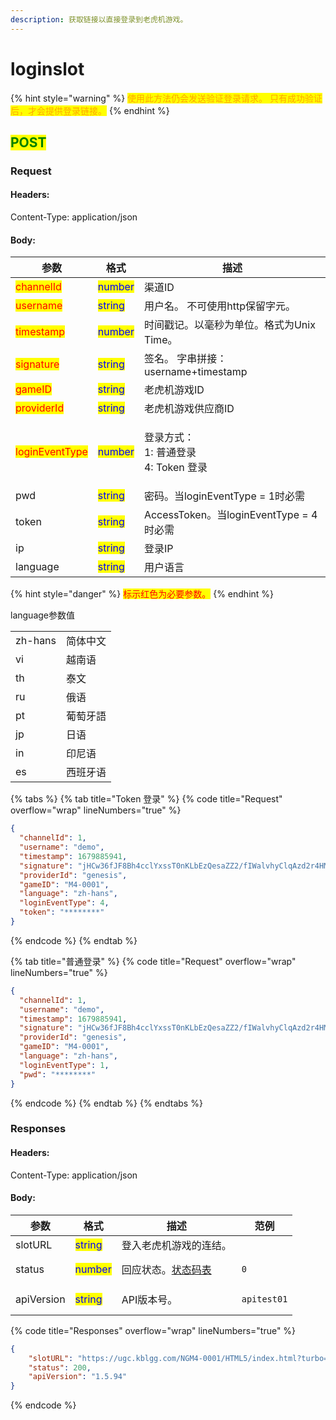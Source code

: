 ```yaml
---
description: 获取链接以直接登录到老虎机游戏。
---
```


# loginslot

{% hint style="warning" %}
<mark style="color:orange;">使用此方法仍会发送验证登录请求。 只有成功验证后，才会提供登录链接。</mark>
{% endhint %}

## <mark style="color:green;">POST</mark>

### **Request**

#### Headers:

Content-Type: application/json

#### Body:

| 参数                                             | 格式                                      | 描述                                     |
| ---------------------------------------------- | --------------------------------------- | -------------------------------------- |
| <mark style="color:red;">channelId</mark>      | <mark style="color:blue;">number</mark> | 渠道ID                                   |
| <mark style="color:red;">username</mark>       | <mark style="color:blue;">string</mark> | 用户名。 不可使用http保留字元。                     |
| <mark style="color:red;">timestamp</mark>      | <mark style="color:blue;">number</mark> | 时间戳记。以毫秒为单位。格式为Unix Time。              |
| <mark style="color:red;">signature</mark>      | <mark style="color:blue;">string</mark> | 签名。 字串拼接：username+timestamp            |
| <mark style="color:red;">gameID</mark>         | <mark style="color:blue;">string</mark> | 老虎机游戏ID                                |
| <mark style="color:red;">providerId</mark>     | <mark style="color:blue;">string</mark> | 老虎机游戏供应商ID                             |
| <mark style="color:red;">loginEventType</mark> | <mark style="color:blue;">number</mark> | <p>登录方式：<br>1: 普通登录<br>4: Token 登录</p> |
| pwd                                            | <mark style="color:blue;">string</mark> | 密码。当loginEventType = 1时必需              |
| token                                          | <mark style="color:blue;">string</mark> | AccessToken。当loginEventType = 4时必需     |
| ip                                             | <mark style="color:blue;">string</mark> | 登录IP                                   |
| language                                       | <mark style="color:blue;">string</mark> | 用户语言                                   |

{% hint style="danger" %}
<mark style="color:red;">标示红色为必要参数。</mark>
{% endhint %}

language参数值

|         |      |
| ------- | ---- |
| zh-hans | 简体中文 |
| vi      | 越南语  |
| th      | 泰文   |
| ru      | 俄语   |
| pt      | 葡萄牙語 |
| jp      | 日语   |
| in      | 印尼语  |
| es      | 西班牙语 |

{% tabs %}
{% tab title="Token 登录" %}
{% code title="Request" overflow="wrap" lineNumbers="true" %}
```json
{
  "channelId": 1,
  "username": "demo",
  "timestamp": 1679885941,
  "signature": "jHCw36fJF8Bh4cclYxssT0nKLbEzQesaZZ2/fIWalvhyClqAzd2r4HM9CX9ORag/Cw+CS8I19mhkYjDDtHVM2A==",
  "providerId": "genesis",
  "gameID": "M4-0001",
  "language": "zh-hans",
  "loginEventType": 4,
  "token": "********"
}
```
{% endcode %}
{% endtab %}

{% tab title="普通登录" %}
{% code title="Request" overflow="wrap" lineNumbers="true" %}
```json
{
  "channelId": 1,
  "username": "demo",
  "timestamp": 1679885941,
  "signature": "jHCw36fJF8Bh4cclYxssT0nKLbEzQesaZZ2/fIWalvhyClqAzd2r4HM9CX9ORag/Cw+CS8I19mhkYjDDtHVM2A==",
  "providerId": "genesis",
  "gameID": "M4-0001",
  "language": "zh-hans",
  "loginEventType": 1,
  "pwd": "********"
}
```
{% endcode %}
{% endtab %}
{% endtabs %}

### **Responses**

#### Headers:

Content-Type: application/json

#### Body:

<table><thead><tr><th>参数</th><th>格式</th><th>描述</th><th data-hidden>范例</th></tr></thead><tbody><tr><td>slotURL</td><td><mark style="color:blue;">string</mark></td><td>登入老虎机游戏的连结。</td><td></td></tr><tr><td>status</td><td><mark style="color:blue;">number</mark></td><td>回应状态。<a href="../../ebet-zhuang-tai-ma.md#ebet-xiang-ying-de-zhuang-tai-dai-ma">状态码表</a></td><td><pre><code>0
</code></pre></td></tr><tr><td>apiVersion</td><td><mark style="color:blue;">string</mark></td><td>API版本号。</td><td><pre><code>apitest01
</code></pre></td></tr></tbody></table>

{% code title="Responses" overflow="wrap" lineNumbers="true" %}
```json
{
    "slotURL": "https://ugc.kblgg.com/NGM4-0001/HTML5/index.html?turbo=true&mode=real&partner=964dc891-31c1-4579-8628-77ee21c35809&session=322dbbf66403a7e4e947f2e6ebfff110-88915679&language=zh-hant&gs=nurgs-RMX&partnerCode=EbetCNY&referer=ugc.kblgg.com&refererRetries=0&device=DESKTOP",
    "status": 200,
    "apiVersion": "1.5.94"
}
```
{% endcode %}
